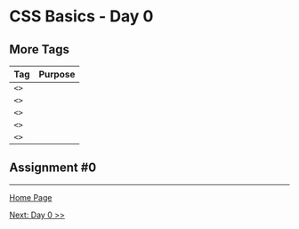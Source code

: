 # CSS Basics - Day 0

## More Tags

| Tag |   Purpose |
|-----|:----------|
| `<>` | |
| `<>` | |
| `<>` | |
| `<>` | |
| `<>` | |

## Assignment #0

---

[Home Page](../README.md)

[Next: Day 0 >>](00-html-day00.md)
